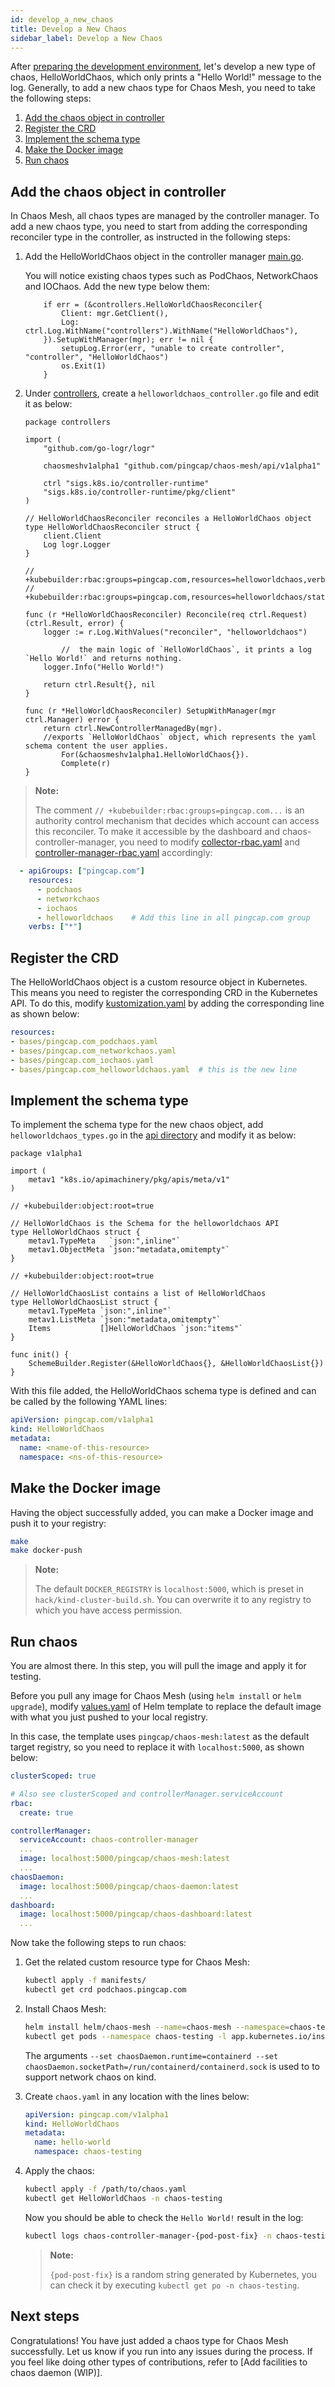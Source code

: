 ```yaml
---
id: develop_a_new_chaos 
title: Develop a New Chaos
sidebar_label: Develop a New Chaos
---
```


After [preparing the development environment](./setup_env.md), let's develop a new type of chaos, HelloWorldChaos, which only prints a "Hello World!" message to the log. Generally, to add a new chaos type for Chaos Mesh, you need to take the following steps:

1. [Add the chaos object in controller](#add-the-chaos-object-in-controller)
2. [Register the CRD](#register-the-crd)
3. [Implement the schema type](#implement-the-schema-type)
4. [Make the Docker image](#make-the-docker-image)
5. [Run chaos](#run-chaos)

## Add the chaos object in controller

In Chaos Mesh, all chaos types are managed by the controller manager. To add a new chaos type, you need to start from adding the corresponding reconciler type in the controller, as instructed in the following steps:

1. Add the HelloWorldChaos object in the controller manager [main.go](https://github.com/pingcap/chaos-mesh/blob/master/cmd/controller-manager/main.go#L104).

    You will notice existing chaos types such as PodChaos, NetworkChaos and IOChaos. Add the new type below them:

    ```golang
    	if err = (&controllers.HelloWorldChaosReconciler{
    		Client: mgr.GetClient(),
    		Log:    ctrl.Log.WithName("controllers").WithName("HelloWorldChaos"),
    	}).SetupWithManager(mgr); err != nil {
    		setupLog.Error(err, "unable to create controller", "controller", "HelloWorldChaos")
    		os.Exit(1)
    	}
    ```

2. Under [controllers](https://github.com/pingcap/chaos-mesh/tree/master/controllers), create a `helloworldchaos_controller.go` file and edit it as below:

    ```golang
    package controllers

    import (
    	"github.com/go-logr/logr"

    	chaosmeshv1alpha1 "github.com/pingcap/chaos-mesh/api/v1alpha1"

    	ctrl "sigs.k8s.io/controller-runtime"
    	"sigs.k8s.io/controller-runtime/pkg/client"
    )

    // HelloWorldChaosReconciler reconciles a HelloWorldChaos object
    type HelloWorldChaosReconciler struct {
    	client.Client
    	Log logr.Logger
    }

    // +kubebuilder:rbac:groups=pingcap.com,resources=helloworldchaos,verbs=get;list;watch;create;update;patch;delete
    // +kubebuilder:rbac:groups=pingcap.com,resources=helloworldchaos/status,verbs=get;update;patch

    func (r *HelloWorldChaosReconciler) Reconcile(req ctrl.Request) (ctrl.Result, error) {
    	logger := r.Log.WithValues("reconciler", "helloworldchaos")

            //  the main logic of `HelloWorldChaos`, it prints a log `Hello World!` and returns nothing.
    	logger.Info("Hello World!")

    	return ctrl.Result{}, nil
    }

    func (r *HelloWorldChaosReconciler) SetupWithManager(mgr ctrl.Manager) error {
    	return ctrl.NewControllerManagedBy(mgr).
    	//exports `HelloWorldChaos` object, which represents the yaml schema content the user applies.
    		For(&chaosmeshv1alpha1.HelloWorldChaos{}).
    		Complete(r)
    }
    ```

> **Note:**
>
> The comment `// +kubebuilder:rbac:groups=pingcap.com...` is an authority control mechanism that decides which account can access this reconciler. To make it accessible by the dashboard and chaos-controller-manager, you need to modify [collector-rbac.yaml](https://github.com/pingcap/chaos-mesh/blob/master/helm/chaos-mesh/templates/collector-rbac.yaml) and [controller-manager-rbac.yaml](https://github.com/pingcap/chaos-mesh/blob/master/helm/chaos-mesh/templates/controller-manager-rbac.yaml) accordingly:

```yaml
  - apiGroups: ["pingcap.com"]
    resources:
      - podchaos
      - networkchaos
      - iochaos
      - helloworldchaos    # Add this line in all pingcap.com group
    verbs: ["*"]
```

## Register the CRD

The HelloWorldChaos object is a custom resource object in Kubernetes. This means you need to register the corresponding CRD in the Kubernetes API. To do this, modify [kustomization.yaml](https://github.com/pingcap/chaos-mesh/blob/master/config/crd/kustomization.yaml) by adding the corresponding line as shown below:

```yaml
resources:
- bases/pingcap.com_podchaos.yaml
- bases/pingcap.com_networkchaos.yaml
- bases/pingcap.com_iochaos.yaml
- bases/pingcap.com_helloworldchaos.yaml  # this is the new line
```

## Implement the schema type

To implement the schema type for the new chaos object, add `helloworldchaos_types.go` in the [api directory](https://github.com/pingcap/chaos-mesh/tree/master/api/v1alpha1) and modify it as below:

```golang
package v1alpha1

import (
	metav1 "k8s.io/apimachinery/pkg/apis/meta/v1"
)

// +kubebuilder:object:root=true

// HelloWorldChaos is the Schema for the helloworldchaos API
type HelloWorldChaos struct {
	metav1.TypeMeta   `json:",inline"`
	metav1.ObjectMeta `json:"metadata,omitempty"`
}

// +kubebuilder:object:root=true

// HelloWorldChaosList contains a list of HelloWorldChaos
type HelloWorldChaosList struct {
	metav1.TypeMeta `json:",inline"`
	metav1.ListMeta `json:"metadata,omitempty"`
	Items           []HelloWorldChaos `json:"items"`
}

func init() {
	SchemeBuilder.Register(&HelloWorldChaos{}, &HelloWorldChaosList{})
}
```

With this file added, the HelloWorldChaos schema type is defined and can be called by the following YAML lines:

```yaml
apiVersion: pingcap.com/v1alpha1
kind: HelloWorldChaos
metadata:
  name: <name-of-this-resource>
  namespace: <ns-of-this-resource>
```

## Make the Docker image

Having the object successfully added, you can make a Docker image and push it to your registry:

```bash
make
make docker-push
```

> **Note:**
>
> The default `DOCKER_REGISTRY` is `localhost:5000`, which is preset in `hack/kind-cluster-build.sh`. You can overwrite it to any registry to which you have access permission.

## Run chaos

You are almost there. In this step, you will pull the image and apply it for testing.

Before you pull any image for Chaos Mesh (using `helm install` or `helm upgrade`), modify [values.yaml](https://github.com/pingcap/chaos-mesh/blob/master/helm/chaos-mesh/values.yaml) of Helm template to replace the default image with what you just pushed to your local registry.

In this case, the template uses `pingcap/chaos-mesh:latest` as the default target registry, so you need to replace it with `localhost:5000`, as shown below:

```yaml
clusterScoped: true

# Also see clusterScoped and controllerManager.serviceAccount
rbac:
  create: true

controllerManager:
  serviceAccount: chaos-controller-manager
  ...
  image: localhost:5000/pingcap/chaos-mesh:latest
  ...
chaosDaemon:
  image: localhost:5000/pingcap/chaos-daemon:latest
  ...
dashboard:
  image: localhost:5000/pingcap/chaos-dashboard:latest
  ...
```

Now take the following steps to run chaos:

1. Get the related custom resource type for Chaos Mesh:

    ```bash
    kubectl apply -f manifests/
    kubectl get crd podchaos.pingcap.com
    ```

2. Install Chaos Mesh:

    ```bash
    helm install helm/chaos-mesh --name=chaos-mesh --namespace=chaos-testing --set chaosDaemon.runtime=containerd --set chaosDaemon.socketPath=/run/containerd/containerd.sock
    kubectl get pods --namespace chaos-testing -l app.kubernetes.io/instance=chaos-mesh
    ```

    The arguments `--set chaosDaemon.runtime=containerd --set chaosDaemon.socketPath=/run/containerd/containerd.sock` is used to to support network chaos on kind.

3. Create `chaos.yaml` in any location with the lines below:

    ```yaml
    apiVersion: pingcap.com/v1alpha1
    kind: HelloWorldChaos
    metadata:
      name: hello-world
      namespace: chaos-testing
    ```

4. Apply the chaos:

    ```bash
    kubectl apply -f /path/to/chaos.yaml
    kubectl get HelloWorldChaos -n chaos-testing
    ```

    Now you should be able to check the `Hello World!` result in the log:

    ```bash
    kubectl logs chaos-controller-manager-{pod-post-fix} -n chaos-testing
    ```

    > **Note:**
    >
    > `{pod-post-fix}` is a random string generated by Kubernetes, you can check it by executing `kubectl get po -n chaos-testing`.

## Next steps

Congratulations! You have just added a chaos type for Chaos Mesh successfully. Let us know if you run into any issues during the process. If you feel like doing other types of contributions, refer to [Add facilities to chaos daemon (WIP)].
